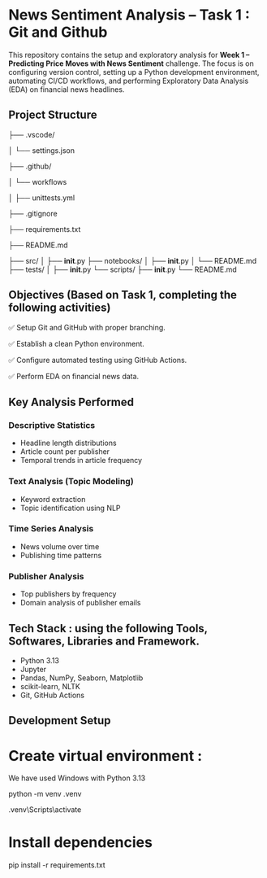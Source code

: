 # News Sentiment Analysis – Task 1 : Git and Github

This repository contains the setup and exploratory analysis for **Week 1 – Predicting Price Moves with News Sentiment** challenge. The focus is on configuring version control, setting up a Python development environment, automating CI/CD workflows, and performing Exploratory Data Analysis (EDA) on financial news headlines.


##  Project Structure
├── .vscode/

│   └── settings.json

├── .github/

│   └── workflows

│       ├── unittests.yml

├── .gitignore

├── requirements.txt

├── README.md

├── src/
│   ├── __init__.py
├── notebooks/
│   ├── __init__.py
│   └── README.md
├── tests/
│   ├── __init__.py
└── scripts/
    ├── __init__.py
    └── README.md

##  Objectives (Based on Task 1, completing the following activities)

 ✅ Setup Git and GitHub with proper branching.
 
 ✅ Establish a clean Python environment.
 
 ✅ Configure automated testing using GitHub Actions.
 
 ✅ Perform EDA on financial news data.


## Key Analysis Performed
### Descriptive Statistics
- Headline length distributions
- Article count per publisher
- Temporal trends in article frequency

### Text Analysis (Topic Modeling)
- Keyword extraction
- Topic identification using NLP

### Time Series Analysis
- News volume over time
- Publishing time patterns

### Publisher Analysis
- Top publishers by frequency
- Domain analysis of publisher emails

## Tech Stack : using the following Tools, Softwares, Libraries and Framework.
- Python 3.13
- Jupyter
- Pandas, NumPy, Seaborn, Matplotlib
- scikit-learn, NLTK
- Git, GitHub Actions

## Development Setup
# Create virtual environment : 
We have used Windows with Python 3.13

python -m venv .venv

.venv\Scripts\activate 

# Install dependencies
pip install -r requirements.txt
